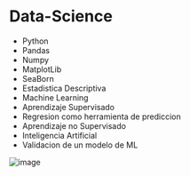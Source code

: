﻿# Data-Science 
 - Python
 - Pandas
 - Numpy
 - MatplotLib
 - SeaBorn
 - Estadistica Descriptiva
 - Machine Learning
 - Aprendizaje Supervisado
 - Regresion como herramienta de prediccion
 - Aprendizaje no Supervisado
 - Inteligencia Artificial
 - Validacion de un modelo de ML
   
![image](https://github.com/valemicolgarcia/Data-Science/assets/122756188/4dc4f18f-de5a-4a93-b2ec-4f34768e8a19)
